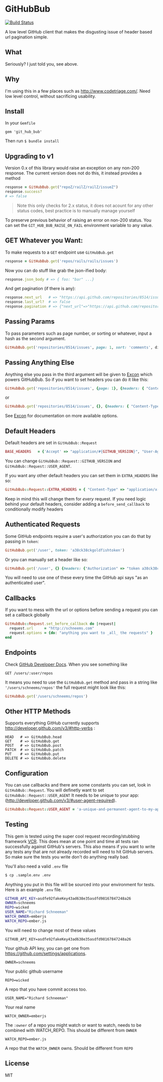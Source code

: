 # GitHubBub

[![Build Status](https://travis-ci.org/schneems/git_hub_bub.svg?branch=master)](https://travis-ci.org/schneems/git_hub_bub)

A low level GitHub client that makes the disgusting issue of header based url pagination simple.

## What

Seriously? I just told you, see above.

## Why

I'm using this in a few places such as http://www.codetriage.com/. Need low level control, without sacrificing usability.

## Install

In your `Gemfile`

```
gem 'git_hub_bub'
```

Then run `$ bundle install`

## Upgrading to v1

Version 0.x of this library would raise an exception on any non-200 response. The current version does not do this, it instead provides a method

```ruby
response = GitHubBub.get("repoZ/railZ/railZ/issueZ")
response.success?
# => false
```

> Note this only checks for 2.x status, it does not acount for any other status codes, best practice is to manually manage yourself

To preserve previous behavior of raising an error on non-200 status. You can set the `GIT_HUB_BUB_RAISE_ON_FAIL` environment variable to any value.


## GET Whatever you Want:

To make requests to a `GET` endpoint use `GitHubBub.get`

```ruby
response = GitHubBub.get('repos/rails/rails/issues')
```

Now you can do stuff like grab the json-ified body:

```ruby
response.json_body # => { foo: "bar" ...}
```

And get pagination (if there is any):

```ruby
response.next_url   # => "https://api.github.com/repositories/8514/issues?page=2"
response.last_url?  # => false
response.pagination # => {"next_url"=>"https://api.github.com/repositories/8514/issues?page=2", "last_url"=>"https://api.github.com/repositories/8514/issues?page=18"}
```

## Passing Params

To pass parameters such as page number, or sorting or whatever, input a hash as the second argument.

```ruby
GitHubBub.get('repositories/8514/issues', page: 1, sort: 'comments', direction:'desc')
```

## Passing Anything Else

Anything else you pass in the third argument will be given to [Excon](https://github.com/geemus/excon) which powers GitHubBub. So if you want to set headers you can do it like this:

```ruby
GitHubBub.get('repositories/8514/issues', {page: 1}, {headers: { "Content-Type" => "application/x-www-form-urlencoded" }})
```

or

```ruby
GitHubBub.get('repositories/8514/issues', {}, {headers: { "Content-Type" => "application/x-www-form-urlencoded" }})
```

See [Excon](https://github.com/geemus/excon) for documentation on more available options.

## Default Headers

Default headers are set in `GitHubBub::Request`

```ruby
BASE_HEADERS   = {'Accept' => "application/#{GITHUB_VERSION}", "User-Agent" => USER_AGENT}
```

You can change `GitHubBub::Request::GITHUB_VERSION` and `GitHubBub::Request::USER_AGENT`.

If you want any other default headers you can set them in `EXTRA_HEADERS` like so:

```ruby
GitHubBub::Request::EXTRA_HEADERS = { "Content-Type" => "application/x-www-form-urlencoded" }
```

Keep in mind this will change them for _every_ request. If you need logic behind your default headers, consider adding a `before_send_callback` to conditionally modify headers


## Authenticated Requests

Some GitHub endpoints require a user's authorization you can do that by passing in `token`:

```ruby
GitHubBub.get('/user', token: 'a38ck38ckgoldfishtoken')
```

Or you can manually set a header like so:

```ruby
GitHubBub.get('/user', {} {headers: {"Authorization" => "token a38ck38ckgoldfishtoken"}})
```

You will need to use one of these every time the GitHub api says "as an authenticated user".

## Callbacks

If you want to mess with the url or options before sending a request you can set a callback globally

```ruby
GitHubBub::Request.set_before_callback do |request|
  request.url     = "http://schneems.com"
  request.options = {do: "anything you want to _all_ the requests" }
end
```

## Endpoints

Check [GitHub Developer Docs](http://developer.github.com/). When you see something like

```
GET /users/:user/repos
```

It means you need to use the `GitHubBub.get` method and pass in a string like `'/users/schneems/repos'` the full request might look like this:


```ruby
GitHubBub.get('/users/schneems/repos')
```

## Other HTTP Methods

Supports everything GitHub currently supports http://developer.github.com/v3/#http-verbs :

```
HEAD   # => GitHubBub.head
GET    # => GitHubBub.get
POST   # => GitHubBub.post
PATCH  # => GitHubBub.patch
PUT    # => GitHubBub.put
DELETE # => GitHubBub.delete
```


## Configuration

You can use callbacks and there are some constants you can set, look in `GitHubBub::Request`. You will definetly want to set `GitHubBub::Request::USER_AGENT` It needs to be unique to your app: (http://developer.github.com/v3/#user-agent-required).

```ruby
GitHubBub::Request::USER_AGENT = 'a-unique-and-permanent-agent-to-my-app'
```

## Testing

This gem is tested using the super cool request recording/stubbing framework [VCR](https://github.com/vcr/vcr). This does mean at one point and time all tests ran successfully against GitHub's servers. This also means if you want to write any tests any that are not already recorded will need to hit GitHub servers. So make sure the tests you write don't do anything really bad.

You'll also need a valid `.env` file

```sh
$ cp .sample.env .env
```

Anything you put in this file will be sourced into your environment for tests. Here is an example `.env` file.

```sh
GITHUB_API_KEY=asdfe92fakeKey43ad638e35asdfd98167847248a26
OWNER=schneems
REPO=wicked
USER_NAME="Richard Schneeman"
WATCH_OWNER=emberjs
WATCH_REPO=ember.js
```

You will need to change most of these values

```
GITHUB_API_KEY=asdfe92fakeKey43ad638e35asdfd98167847248a26
```

Your github API key, you can get one from https://github.com/settings/applications.

```
OWNER=schneems
```

Your public github username

```
REPO=wicked
```

A repo that you have commit access too.

```
USER_NAME="Richard Schneeman"
```

Your real name

```
WATCH_OWNER=emberjs
```

The `:owner` of a repo you might watch or want to watch, needs to be combined with WATCH_REPO. This should be different from `OWNER`

```
WATCH_REPO=ember.js
```

A repo that the `WATCH_OWNER` owns. Should be different from `REPO`


## License

MIT
